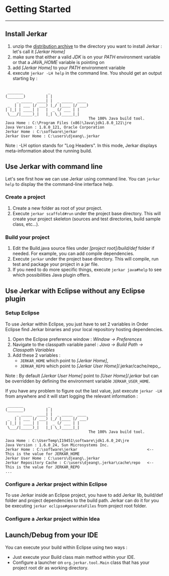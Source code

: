 # Getting Started
------------------

## Install Jerkar

1. unzip the [distribution archive](http://jerkar.github.io/binaries/jerkar-distrib.zip) to the directory you want to install Jerkar : let's call it _[Jerkar Home]_
2. make sure that either a valid *JDK* is on your _PATH_ environment variable or that a _JAVA_HOME_ variable is pointing on
3. add _[Jerkar Home]_ to your _PATH_ environment variable
4. execute `jerkar -LH help` in the command line. You should get an output starting by : 

<pre><code>
 _______           _
(_______)         | |
     _ _____  ____| |  _ _____  ____
 _  | | ___ |/ ___) |_/ |____ |/ ___)
| |_| | ____| |   |  _ (/ ___ | |
 \___/|_____)_|   |_| \_)_____|_|
                                     The 100% Java build tool.
Java Home : C:\Program Files (x86)\Java\jdk1.8.0_121\jre
Java Version : 1.8.0_121, Oracle Corporation
Jerkar Home : C:\software\jerkar                             
Jerkar User Home : C:\users\djeang\.jerkar
</code></pre>

Note : -LH option stands for "Log Headers". In this mode, Jerkar displays meta-information about 
the running build.

## Use Jerkar with command line

Let's see first how we can use Jerkar using command line.
You can `jerkar help` to display the the command-line interface help. 

### Create a project

1. Create a new folder as root of your project.
2. Execute `jerkar scaffold#run` under the project base directory. 
This will create your project skeleton (sources and test directories, build sample class, etc...). 

### Build your project

1. Edit the Build.java source files under _[project root]/build/def_ folder if needed. For example, you can add compile dependencies.
2. Execute `jerkar` under the project base directory. This will compile, run test and package your project in a jar file.
3. If you need to do more specific things, execute `jerkar java#help` to see which possibilities Java plugin offers.

## Use Jerkar with Eclipse without any Eclipse plugin

### Setup Eclipse 

To use Jerkar within Eclipse, you just have to set 2 variables in Order Eclipse find Jerkar binaries and your local 
repository hosting dependencies.

1. Open the Eclipse preference window : _Window -> Preferences_
2. Navigate to the classpath variable panel : _Java -> Build Path -> Classpath Variables_
3. Add these 2 variables :
    * `JERKAR_HOME` which point to _[Jerkar Home]_, 
    * `JERKAR_REPO` which point to _[Jerkar User Home]_/.jerkar/cache/repo_.
    
Note : By default _[Jerkar User Home]_ point to _[User Home]/.jerkar_ but can be overridden by defining the environment 
variable `JERKAR_USER_HOME`. 
  
  
If you have any problem to figure out the last value, just execute `jerkar -LH` from anywhere and it will start logging the relevant information :

```
 _______    	   _
(_______)         | |                
     _ _____  ____| |  _ _____  ____ 
 _  | | ___ |/ ___) |_/ |____ |/ ___)
| |_| | ____| |   |  _ (/ ___ | |    
 \___/|_____)_|   |_| \_)_____|_|
                                     The 100% Java build tool.

Java Home : C:\UserTemp\I19451\software\jdk1.6.0_24\jre
Java Version : 1.6.0_24, Sun Microsystems Inc.
Jerkar Home : C:\software\jerkar                               <-- This is the value for JERKAR_HOME
Jerkar User Home : C:\users\djeang\.jerkar
Jerkar Repository Cache : C:\users\djeang\.jerkar\cache\repo   <-- This is the value for JERKAR_REPO
...
```

### Configure a Jerkar project within Eclipse

To use Jerkar inside an Eclipse project, you have to add Jerkar lib, build/def folder and project dependencies to the build path.
Jerkar can do it for you be executing `jerkar eclipse#generateFiles` from project root folder.

### Configure a Jerkar project within Idea



## Launch/Debug from your IDE

You can execute your build within Eclipse using two ways :
- Just execute your Build class main method within your IDE.
- Configure a launcher on `org.jerkar.tool.Main` class that has your project root dir as working directory.





 